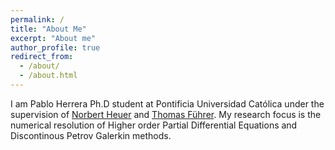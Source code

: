 ```yaml
---
permalink: /
title: "About Me"
excerpt: "About me"
author_profile: true
redirect_from: 
  - /about/
  - /about.html
---
```


I am Pablo Herrera Ph.D student at Pontificia Universidad Católica 
under the supervision of [Norbert Heuer](http://www.mat.uc.cl/~nheuer/) and 
[Thomas Führer](http://www.mat.uc.cl/~tofuhrer/). My research focus is the numerical
resolution of Higher order Partial Differential Equations and Discontinous Petrov Galerkin methods.
